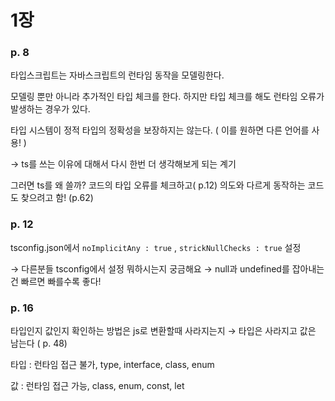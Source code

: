 # 1장

### p. 8

타입스크립트는 자바스크립트의 런타임 동작을 모델링한다.

모델링 뿐만 아니라 추가적인 타입 체크를 한다. 하지만 타입 체크를 해도 런타임 오류가 발생하는 경우가 있다.

타입 시스템이 정적 타입의 정확성을 보장하지는 않는다. ( 이를 원하면 다른 언어를 사용! )

→ ts를 쓰는 이유에 대해서 다시 한번 더 생각해보게 되는 계기

그러면 ts를 왜 쓸까? 코드의 타입 오류를 체크하고( p.12) 의도와 다르게 동작하는 코드도 찾으려고 함! (p.62)

### p. 12

tsconfig.json에서 `noImplicitAny : true` , `strickNullChecks : true` 설정

→ 다른분들 tsconfig에서 설정 뭐하시는지 궁금해요
→ null과 undefined를 잡아내는건 빠르면 빠를수록 좋다!

### p. 16

타입인지 값인지 확인하는 방법은 js로 변환할때 사라지는지 → 타입은 사라지고 값은 남는다 ( p. 48)

타입 : 런타임 접근 불가, type, interface, class, enum

값 : 런타임 접근 가능, class, enum, const, let
